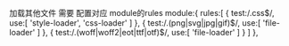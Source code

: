 加载其他文件 需要 配置对应 module的rules 
 module:{
        rules:[
            {
                test:/\.css$/,
                use:[
                    'style-loader',
                    'css-loader'
                ]
            },
            {
                test:/\.(png|svg|jpg|gif)$/,
                use:[
                    'file-loader'
                ]
            },
            {
                test:/\.(woff|woff2|eot|ttf|otf)$/,
                use:[
                    'file-loader'
                ]
            }
        ]
    },